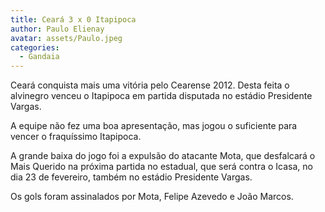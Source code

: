 ```yaml
---
title: Ceará 3 x 0 Itapipoca
author: Paulo Elienay
avatar: assets/Paulo.jpeg
categories:
  - Gandaia
---
```

Ceará conquista mais uma vitória pelo Cearense 2012. Desta feita o alvinegro venceu o Itapipoca em partida disputada no estádio Presidente Vargas.

A equipe não fez uma boa apresentação, mas jogou o suficiente para vencer o fraquíssimo Itapipoca.

A grande baixa do jogo foi a expulsão do atacante Mota, que desfalcará o Mais Querido na próxima partida no estadual, que será contra o Icasa, no dia 23 de fevereiro, também no estádio Presidente Vargas.

Os gols foram assinalados por Mota, Felipe Azevedo e João Marcos.
